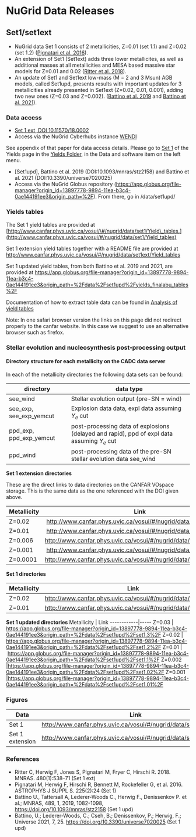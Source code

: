 # NuGrid Data Releases

## Set1/set1ext

* NuGrid data Set 1 consists of 2 metallicities, Z=0.01 (set 1.1) and Z=0.02 (set
1.2) ([Pignatari et al. 2016](http://adsabs.harvard.edu/abs/2016ApJS..225...24P)).  
* An extension of Set1 (Set1ext) adds three lower metallicites, as well as additional masses at all metallicities and MESA based massive star models for Z=0.01 and 0.02 ([Ritter et al. 2018](http://adsabs.harvard.edu/abs/2018MNRAS.480..538R)).
* An update of Set1 and Set1ext low-mass (M = 2 and 3 Msun) AGB models, called Set1upd, presents results with important updates for 3 metallicities already presented in Set1ext (Z=0.02, 0.01, 0.001), adding two new ones (Z=0.03 and Z=0.002). ([Battino et al. 2019](https://academic.oup.com/mnras/article/489/1/1082/5552141) and [Battino et al. 2021](https://www.mdpi.com/2218-1997/7/2/25)).

### Data access
* [Set 1 ext, DOI 10.11570/18.0002](https://www.doi.org/10.11570/18.0002)
* Access via the NuGrid Cyberhubs instance [WENDI](http://wendi.nugridstars.org)

See appendix of that paper for data access details. Please go to [Set 1](data-and-software/yields/set-1) of the Yields page in the [Yields Folder](data-and-software/yields), in the Data and software item on the left menu.

* [Set1upd], Battino et al. 2019 (DOI:10.1093/mnras/stz2158) and Battino et al. 2021 (DOI:10.3390/universe7020025)
* Access via the NuGrid Globus repository (https://app.globus.org/file-manager?origin_id=13897778-9894-11ea-b3c4-0ae144191ee3&origin_path=%2F). From there, go in /data/set1upd/

### Yields tables

The Set 1 yield tables are provided at
[http://www.canfar.phys.uvic.ca/vosui/\#/nugrid/data/set1/Yield\_tables.](http://www.canfar.phys.uvic.ca/vosui/#/nugrid/data/set1/Yield_tables)

Set 1 extension yield tables together with a README file are provided at
<http://www.canfar.phys.uvic.ca/vosui/#/nugrid/data/set1ext/Yield_tables>

Set 1 updated yield tables, from both Battino et al. 2019 and 2021, are provided at
https://app.globus.org/file-manager?origin_id=13897778-9894-11ea-b3c4-0ae144191ee3&origin_path=%2Fdata%2Fset1upd%2Fyields_finalabu_tables%2F


Documentation of how to extract table data can be found in [Analysis of
yield tables](../nugrid-data-server/analysis-of-yield-tables "Analysis of yield tables")

Note: In one safari browser version the links on this page did not
redirect properly to the canfar website. In this case we suggest to use
an alternative browser such as firefox.


### Stellar evolution and nucleosynthesis post-processing output

#### Directory structure for each metallicity on the CADC data server
In each of the metallicity directories the following data sets can be found:

   directory | data type
   ----------|------------
  see\_wind  | Stellar evolution output (pre-SN = wind) 
  see\_exp,  see\_exp\_yemcut   | Explosion data data, expl data assuming $Y_e$ cut
  ppd\_exp, ppd\_exp\_yemcut    | post-processing data of explosions (delayed and rapid), ppd of expl data assuming $Y_e$ cut
  ppd_wind    |   post-processing data of the pre-SN stellar evolution data see\_wind                             
                                       


**Set 1 extension directories**

These are the direct links to data directories on the CANFAR VOspace storage. This is the same data as the one referenced with the DOI given above.

Metallicity | Link
------------|-----
Z=0.02 | <http://www.canfar.phys.uvic.ca/vosui/#/nugrid/data/set1ext/set1.2>
Z=0.01 | <http://www.canfar.phys.uvic.ca/vosui/#/nugrid/data/set1ext/set1.1>
Z=0.006 | <http://www.canfar.phys.uvic.ca/vosui/#/nugrid/data/set1ext/set1.3a>
Z=0.001 | <http://www.canfar.phys.uvic.ca/vosui/#/nugrid/data/set1ext/set1.4a>
 Z=0.0001 |<http://www.canfar.phys.uvic.ca/vosui/#/nugrid/data/set1ext/set1.5a>

**Set 1 directories** 

Metallicity | Link
------------|-----
Z=0.02 | <http://www.canfar.phys.uvic.ca/vosui/#/nugrid/data/set1/set1.2>
Z=0.01 |<http://www.canfar.phys.uvic.ca/vosui/#/nugrid/data/set1/set1.1>


**Set 1 updated directories** 
Metallicity | Link
------------|-----
Z=0.03 | https://app.globus.org/file-manager?origin_id=13897778-9894-11ea-b3c4-0ae144191ee3&origin_path=%2Fdata%2Fset1upd%2Fset1.3%2F
Z=0.02 | https://app.globus.org/file-manager?origin_id=13897778-9894-11ea-b3c4-0ae144191ee3&origin_path=%2Fdata%2Fset1upd%2Fset1.2%2F
Z=0.01 | https://app.globus.org/file-manager?origin_id=13897778-9894-11ea-b3c4-0ae144191ee3&origin_path=%2Fdata%2Fset1upd%2Fset1.1%2F
Z=0.002 |https://app.globus.org/file-manager?origin_id=13897778-9894-11ea-b3c4-0ae144191ee3&origin_path=%2Fdata%2Fset1upd%2Fset1.02%2F
Z=0.001 |https://app.globus.org/file-manager?origin_id=13897778-9894-11ea-b3c4-0ae144191ee3&origin_path=%2Fdata%2Fset1upd%2Fset1.01%2F


### Figures

Data | Link
-----|-----
Set 1 | <http://www.canfar.phys.uvic.ca/vosui/#/nugrid/data/set1/Figures>
Set 1 extension | <http://www.canfar.phys.uvic.ca/vosui/#/nugrid/data/set1ext/Figures>

### References

- Ritter C, Herwig F, Jones S, Pignatari M, Fryer C, Hirschi R. 2018. MNRAS. 480(1):538–71 (Set 1 ext)
- Pignatari M, Herwig F, Hirschi R, Bennett M, Rockefeller G, et al. 2016. ASTROPHYS J SUPPL S. 225(2):24 (Set 1)
- Battino U., Tattersall A, Lederer-Woods C., Herwig F., Denissenkov P. et al.; MNRAS, 489, 1, 2019, 1082-1098, https://doi.org/10.1093/mnras/stz2158 (Set 1 upd)
- Battino, U.; Lederer-Woods, C.; Cseh, B.; Denissenkov, P.; Herwig, F.; Universe 2021, 7, 25. https://doi.org/10.3390/universe7020025 (Set 1 upd)

